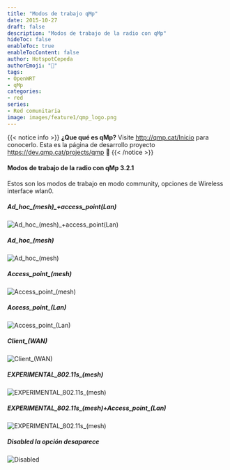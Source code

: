 ```yaml
---
title: "Modos de trabajo qMp"
date: 2015-10-27
draft: false
description: "Modos de trabajo de la radio con qMp"
hideToc: false
enableToc: true
enableTocContent: false
author: HotspotCepeda 
authorEmoji: "🗻"
tags:
- OpenWRT
- qMp
categories:
- red
series:
- Red comunitaria
image: images/feature1/qmp_logo.png
---
```

{{< notice info >}}
**¿Que qué es qMp?** Visite http://qmp.cat/Inicio para conocerlo. 
Esta es la página de desarrollo proyecto https://dev.qmp.cat/projects/qmp  **🙌**
{{< /notice >}}
#### Modos de trabajo de la radio con qMp 3.2.1
Estos son los modos de trabajo en modo community, opciones de Wireless interface wlan0.
##### Ad_hoc_(mesh)_+_access_point_(Lan)
![Ad_hoc_(mesh)_+_access_point_(Lan)](/images/qmp/Ad_hoc_mesh_-_access_point_Lan.png)
##### Ad_hoc_(mesh)
![Ad_hoc_(mesh)](/images/qmp/Ad_hoc_mesh.png)
##### Access_point_(mesh)
![Access_point_(mesh)](/images/qmp/access_point_mesh.png)
##### Access_point_(Lan)
![Access_point_(Lan)](/images/qmp/Access_point_Lan.png)
##### Client_(WAN)
![Client_(WAN)](/images/qmp/Client_WAN.png)
##### EXPERIMENTAL_802.11s_(mesh)
![EXPERIMENTAL_802.11s_(mesh)](/images/qmp/EXPERIMENTAL_802.11s_mesh.png)
##### EXPERIMENTAL_802.11s_(mesh)+Access_point_(Lan)
![EXPERIMENTAL_802.11s_(mesh)](/images/qmp/EXPERIMENTAL_802.11s_mesh-Access_point_Lan.png)
##### Disabled la opción desaparece
![Disabled](/images/qmp/Disabled.png)


